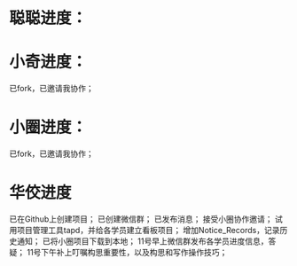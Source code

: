 # 聪聪进度：



# 小奇进度：

已fork，已邀请我协作；

# 小圈进度：

已fork，已邀请我协作；


# 华佼进度

已在Github上创建项目；
已创建微信群；
已发布消息；
接受小圈协作邀请；
试用项目管理工具tapd，并给各学员建立看板项目；
增加Notice_Records，记录历史通知；
已将小圈项目下载到本地；
11号早上微信群发布各学员进度信息，答疑；
11号下午补上叮嘱构思重要性，以及构思和写作操作技巧；
